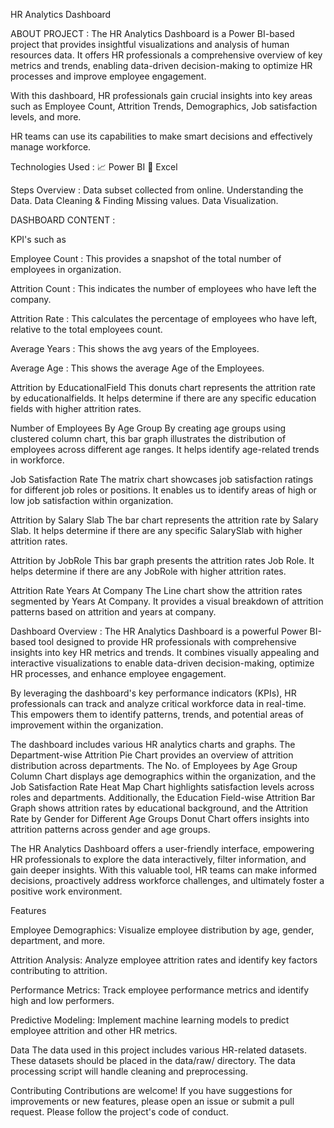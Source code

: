 
HR Analytics Dashboard

ABOUT PROJECT :
The HR Analytics Dashboard is a Power BI-based project that provides insightful visualizations and analysis of human resources data. It offers HR professionals a comprehensive overview of key metrics and trends, enabling data-driven decision-making to optimize HR processes and improve employee engagement.

With this dashboard, HR professionals gain crucial insights into key areas such as Employee Count, Attrition Trends, Demographics, Job satisfaction levels, and more.

HR teams can use its capabilities to make smart decisions and effectively manage workforce.


Technologies Used :
📈 Power BI
🔢 Excel

Steps Overview :
Data subset collected from online.
Understanding the Data.
Data Cleaning & Finding Missing values.
Data Visualization.

DASHBOARD CONTENT :

KPI's such as

Employee Count : This provides a snapshot of the total number of employees in organization.

Attrition Count : This indicates the number of employees who have left the company.

Attrition Rate : This calculates the percentage of employees who have left, relative to the total employees count.

Average Years : This shows the avg years of the Employees.

Average Age : This shows the average Age of the Employees.


Attrition by EducationalField
This donuts chart represents the attrition rate by educationalfields. It helps determine if there are any specific education fields with higher attrition rates.


Number of Employees By Age Group
By creating age groups using clustered column chart, this bar graph illustrates the distribution of employees across different age ranges. It helps identify age-related trends in workforce.


Job Satisfaction Rate
The matrix chart showcases job satisfaction ratings for different job roles or positions. It enables us to identify areas of high or low job satisfaction within organization.


Attrition by Salary Slab
The bar chart represents the attrition rate by Salary Slab. It helps determine if there are any specific SalarySlab with higher attrition rates.


Attrition by JobRole
This bar graph presents the attrition rates Job Role. It helps determine if there are any JobRole with higher attrition rates.


Attrition Rate Years At Company
The Line chart show the attrition rates segmented by Years At Company. It provides a visual breakdown of attrition patterns based on attrition and years at company.


Dashboard Overview :
The HR Analytics Dashboard is a powerful Power BI-based tool designed to provide HR professionals with comprehensive insights into key HR metrics and trends. It combines visually appealing and interactive visualizations to enable data-driven decision-making, optimize HR processes, and enhance employee engagement.

By leveraging the dashboard's key performance indicators (KPIs), HR professionals can track and analyze critical workforce data in real-time. This empowers them to identify patterns, trends, and potential areas of improvement within the organization.

The dashboard includes various HR analytics charts and graphs. The Department-wise Attrition Pie Chart provides an overview of attrition distribution across departments. The No. of Employees by Age Group Column Chart displays age demographics within the organization, and the Job Satisfaction Rate Heat Map Chart highlights satisfaction levels across roles and departments. Additionally, the Education Field-wise Attrition Bar Graph shows attrition rates by educational background, and the Attrition Rate by Gender for Different Age Groups Donut Chart offers insights into attrition patterns across gender and age groups.

The HR Analytics Dashboard offers a user-friendly interface, empowering HR professionals to explore the data interactively, filter information, and gain deeper insights. With this valuable tool, HR teams can make informed decisions, proactively address workforce challenges, and ultimately foster a positive work environment.

Features

Employee Demographics: Visualize employee distribution by age, gender, department, and more.

Attrition Analysis: Analyze employee attrition rates and identify key factors contributing to attrition.

Performance Metrics: Track employee performance metrics and identify high and low performers.

Predictive Modeling: Implement machine learning models to predict employee attrition and other HR metrics.


Data
The data used in this project includes various HR-related datasets. These datasets should be placed in the data/raw/ directory. The data processing script will handle cleaning and preprocessing.

Contributing
Contributions are welcome! If you have suggestions for improvements or new features, please open an issue or submit a pull request. Please follow the project's code of conduct.
